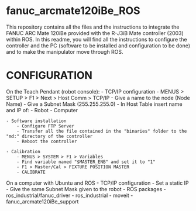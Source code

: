 # fanuc_arcmate120iBe_ROS
This repository contains all the files and the instructions to integrate the FANUC ARC Mate 120iBe provided with the R-J3iB Mate controller (2003) within ROS.
In this readme, you will find all the instructions to configure the controller and the PC (software to be installed and configuration to be done) and to make the manipulator move through ROS.

# CONFIGURATION

On the Teach Pendant (robot console):
	- TCP/IP configuration
		- MENUS > SETUP > F1 > Next > Host Comm > TCP/IP
		- Give a name to the node (Node Name)
		- Give a Subnet Mask (255.255.255.0)
		- In Host Table insert name and IP of:
			- Robot
			- Computer

	- Software installation
		- Configure FTP Server
		- Transfer all the file contained in the "binaries" folder to the "md:" directory of the controller
		- Reboot the controller

	- Calibration
		- MENUS > SYSTEM > F1 > Variables
		- Find variable named "$MASTER_ENB" and set it to "1"
		- F1 > Master/Cal > FIXTURE POSITION MASTER
		- CALIBRATE

On a computer with Ubuntu and ROS
	- TCP/IP configuration
		- Set a static IP
		- Give the same Subnet Mask given to the robot
	- ROS packages
		- ros_industrial/fanuc_driver
		- ros_industrial
		- moveit
		- fanuc_arcmate120iBe_support
